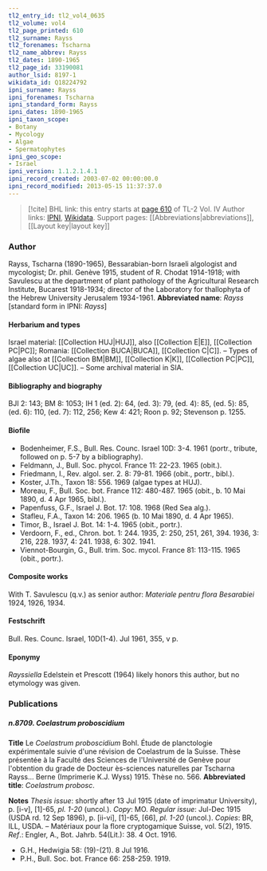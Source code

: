 ```yaml
---
tl2_entry_id: tl2_vol4_0635
tl2_volume: vol4
tl2_page_printed: 610
tl2_surname: Rayss
tl2_forenames: Tscharna
tl2_name_abbrev: Rayss
tl2_dates: 1890-1965
tl2_page_id: 33190081
author_lsid: 8197-1
wikidata_id: Q18224792
ipni_surname: Rayss
ipni_forenames: Tscharna
ipni_standard_form: Rayss
ipni_dates: 1890-1965
ipni_taxon_scope: 
- Botany
- Mycology
- Algae
- Spermatophytes
ipni_geo_scope: 
- Israel
ipni_version: 1.1.2.1.4.1
ipni_record_created: 2003-07-02 00:00:00.0
ipni_record_modified: 2013-05-15 11:37:37.0
---
```


> [!cite] BHL link: this entry starts at [page 610](https://www.biodiversitylibrary.org/page/33190081) of TL-2 Vol. IV
> Author links: [IPNI](https://www.ipni.org/a/8197-1), [Wikidata](https://www.wikidata.org/wiki/Q18224792). Support pages: [[Abbreviations|abbreviations]], [[Layout key|layout key]]

### Author

Rayss, Tscharna (1890-1965), Bessarabian-born Israeli algologist and mycologist; Dr. phil. Genève 1915, student of R. Chodat 1914-1918; with Savulescu at the department of plant pathology of the Agricultural Research Institute, Bucarest 1918-1934; director of the Laboratory for thallophyta of the Hebrew University Jerusalem 1934-1961. 
**Abbreviated name**: *Rayss* \[standard form in IPNI: *Rayss*\]

#### Herbarium and types

Israel material: [[Collection HUJ|HUJ]], also [[Collection E|E]], [[Collection PC|PC]]; Romania: [[Collection BUCA|BUCA]], [[Collection C|C]]. – Types of algae also at [[Collection BM|BM]], [[Collection K|K]], [[Collection PC|PC]], [[Collection UC|UC]]. – Some archival material in SIA.

#### Bibliography and biography

BJI 2: 143; BM 8: 1053; IH 1 (ed. 2): 64, (ed. 3): 79, (ed. 4): 85, (ed. 5): 85, (ed. 6): 110, (ed. 7): 112, 256; Kew 4: 421; Roon p. 92; Stevenson p. 1255.

#### Biofile

- Bodenheimer, F.S., Bull. Res. Counc. Israel 10D: 3-4. 1961 (portr., tribute, followed on p. 5-7 by a bibliography).
- Feldmann, J., Bull. Soc. phycol. France 11: 22-23. 1965 (obit.).
- Friedmann, I., Rev. algol. ser. 2. 8: 79-81. 1966 (obit., portr., bibl.).
- Koster, J.Th., Taxon 18: 556. 1969 (algae types at HUJ).
- Moreau, F., Bull. Soc. bot. France 112: 480-487. 1965 (obit., b. 10 Mai 1890, d. 4 Apr 1965, bibl.).
- Papenfuss, G.F., Israel J. Bot. 17: 108. 1968 (Red Sea alg.).
- Stafleu, F.A., Taxon 14: 206. 1965 (b. 10 Mai 1890, d. 4 Apr 1965).
- Timor, B., Israel J. Bot. 14: 1-4. 1965 (obit., portr.).
- Verdoorn, F., ed., Chron. bot. 1: 244. 1935, 2: 250, 251, 261, 394. 1936, 3: 216, 228. 1937, 4: 241. 1938, 6: 302. 1941.
- Viennot-Bourgin, G., Bull. trim. Soc. mycol. France 81: 113-115. 1965 (obit., portr.).

#### Composite works

With T. Savulescu (q.v.) as senior author: *Materiale pentru flora Besarabiei* 1924, 1926, 1934.

#### Festschrift

Bull. Res. Counc. Israel, 10D(1-4). Jul 1961, 355, v p.

#### Eponymy

*Rayssiella* Edelstein et Prescott (1964) likely honors this author, but no etymology was given.

### Publications

##### n.8709. Coelastrum proboscidium

**Title**
Le *Coelastrum proboscidium* Bohl. Étude de planctologie expérimentale suivie d'une révision de Coelastrum de la Suisse. Thèse présentée à la Faculté des Sciences de l'Université de Genève pour l'obtention du grade de Docteur ès-sciences naturelles par Tscharna Rayss... Berne (Imprimerie K.J. Wyss) 1915. Thèse no. 566.
**Abbreviated title**: *Coelastrum probosc*.

**Notes**
*Thesis issue*: shortly after 13 Jul 1915 (date of imprimatur University), p. \[i-v\], \[1\]-65, *pl. 1-20* (uncol.). *Copy*: MO.
*Regular issue*: Jul-Dec 1915 (USDA rd. 12 Sep 1896), p. \[ii-vi\], \[1\]-65, \[66\], *pl. 1-20* (uncol.). *Copies*: BR, ILL, USDA. – Matériaux pour la flore cryptogamique Suisse, vol. 5(2), 1915.
*Ref*.: Engler, A., Bot. Jahrb. 54(Lit.): 38. 4 Oct. 1916.
- G.H., Hedwigia 58: (19)-(21). 8 Jul 1916.
- P.H., Bull. Soc. bot. France 66: 258-259. 1919.

